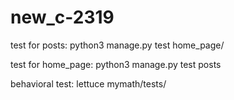# new_c-2319

test for posts:
python3 manage.py test home_page/

test for home_page:
python3 manage.py test posts

behavioral test:
lettuce mymath/tests/
